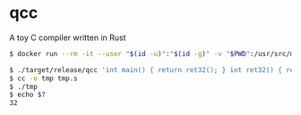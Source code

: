 # qcc
A toy C compiler written in Rust

```sh
$ docker run --rm -it --user "$(id -u)":"$(id -g)" -v "$PWD":/usr/src/myapp -w /usr/src/myapp rust ./test.sh
```

```sh
$ ./target/release/qcc 'int main() { return ret32(); } int ret32() { return 32; }' > tmp.s
$ cc -o tmp tmp.s
$ ./tmp
$ echo $?
32
```

